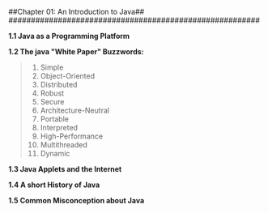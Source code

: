 ##Chapter 01: An Introduction to Java##
########################################################

**1.1 Java as a Programming Platform**


**1.2 The java "White Paper" Buzzwords:**
> 1. Simple
> 2. Object-Oriented
> 3. Distributed
> 4. Robust
> 5. Secure
> 6. Architecture-Neutral
> 7. Portable
> 8. Interpreted
> 9. High-Performance
> 10. Multithreaded
> 11. Dynamic

**1.3 Java Applets and the Internet**

**1.4 A short History of Java**

**1.5 Common Misconception about Java**